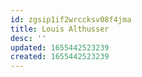 ```yaml
---
id: zgsip1if2wrccksv08f4jma
title: Louis Althusser
desc: ''
updated: 1655442523239
created: 1655442523239
---
```


